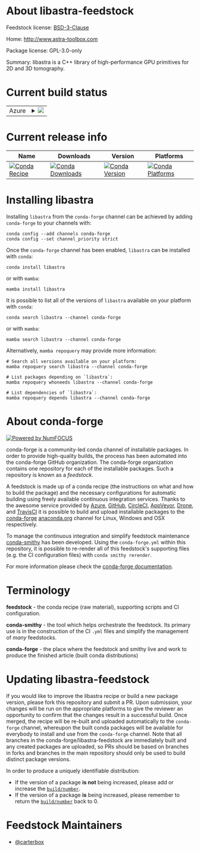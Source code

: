 About libastra-feedstock
========================

Feedstock license: [BSD-3-Clause](https://github.com/conda-forge/libastra-feedstock/blob/main/LICENSE.txt)

Home: http://www.astra-toolbox.com

Package license: GPL-3.0-only

Summary: libastra is a C++ library of high-performance GPU primitives for 2D and 3D tomography.

Current build status
====================


<table>
    
  <tr>
    <td>Azure</td>
    <td>
      <details>
        <summary>
          <a href="https://dev.azure.com/conda-forge/feedstock-builds/_build/latest?definitionId=13286&branchName=main">
            <img src="https://dev.azure.com/conda-forge/feedstock-builds/_apis/build/status/libastra-feedstock?branchName=main">
          </a>
        </summary>
        <table>
          <thead><tr><th>Variant</th><th>Status</th></tr></thead>
          <tbody><tr>
              <td>linux_64_cuda_compiler_version11.8cxx_compiler_version11</td>
              <td>
                <a href="https://dev.azure.com/conda-forge/feedstock-builds/_build/latest?definitionId=13286&branchName=main">
                  <img src="https://dev.azure.com/conda-forge/feedstock-builds/_apis/build/status/libastra-feedstock?branchName=main&jobName=linux&configuration=linux%20linux_64_cuda_compiler_version11.8cxx_compiler_version11" alt="variant">
                </a>
              </td>
            </tr><tr>
              <td>linux_64_cuda_compiler_version12.0cxx_compiler_version12</td>
              <td>
                <a href="https://dev.azure.com/conda-forge/feedstock-builds/_build/latest?definitionId=13286&branchName=main">
                  <img src="https://dev.azure.com/conda-forge/feedstock-builds/_apis/build/status/libastra-feedstock?branchName=main&jobName=linux&configuration=linux%20linux_64_cuda_compiler_version12.0cxx_compiler_version12" alt="variant">
                </a>
              </td>
            </tr><tr>
              <td>linux_64_cuda_compiler_versionNonecxx_compiler_version12</td>
              <td>
                <a href="https://dev.azure.com/conda-forge/feedstock-builds/_build/latest?definitionId=13286&branchName=main">
                  <img src="https://dev.azure.com/conda-forge/feedstock-builds/_apis/build/status/libastra-feedstock?branchName=main&jobName=linux&configuration=linux%20linux_64_cuda_compiler_versionNonecxx_compiler_version12" alt="variant">
                </a>
              </td>
            </tr><tr>
              <td>linux_aarch64_cuda_compiler_version11.8cxx_compiler_version11</td>
              <td>
                <a href="https://dev.azure.com/conda-forge/feedstock-builds/_build/latest?definitionId=13286&branchName=main">
                  <img src="https://dev.azure.com/conda-forge/feedstock-builds/_apis/build/status/libastra-feedstock?branchName=main&jobName=linux&configuration=linux%20linux_aarch64_cuda_compiler_version11.8cxx_compiler_version11" alt="variant">
                </a>
              </td>
            </tr><tr>
              <td>linux_aarch64_cuda_compiler_version12.0cxx_compiler_version12</td>
              <td>
                <a href="https://dev.azure.com/conda-forge/feedstock-builds/_build/latest?definitionId=13286&branchName=main">
                  <img src="https://dev.azure.com/conda-forge/feedstock-builds/_apis/build/status/libastra-feedstock?branchName=main&jobName=linux&configuration=linux%20linux_aarch64_cuda_compiler_version12.0cxx_compiler_version12" alt="variant">
                </a>
              </td>
            </tr><tr>
              <td>linux_aarch64_cuda_compiler_versionNonecxx_compiler_version12</td>
              <td>
                <a href="https://dev.azure.com/conda-forge/feedstock-builds/_build/latest?definitionId=13286&branchName=main">
                  <img src="https://dev.azure.com/conda-forge/feedstock-builds/_apis/build/status/libastra-feedstock?branchName=main&jobName=linux&configuration=linux%20linux_aarch64_cuda_compiler_versionNonecxx_compiler_version12" alt="variant">
                </a>
              </td>
            </tr><tr>
              <td>linux_ppc64le_cuda_compiler_version11.8cxx_compiler_version11</td>
              <td>
                <a href="https://dev.azure.com/conda-forge/feedstock-builds/_build/latest?definitionId=13286&branchName=main">
                  <img src="https://dev.azure.com/conda-forge/feedstock-builds/_apis/build/status/libastra-feedstock?branchName=main&jobName=linux&configuration=linux%20linux_ppc64le_cuda_compiler_version11.8cxx_compiler_version11" alt="variant">
                </a>
              </td>
            </tr><tr>
              <td>linux_ppc64le_cuda_compiler_version12.0cxx_compiler_version12</td>
              <td>
                <a href="https://dev.azure.com/conda-forge/feedstock-builds/_build/latest?definitionId=13286&branchName=main">
                  <img src="https://dev.azure.com/conda-forge/feedstock-builds/_apis/build/status/libastra-feedstock?branchName=main&jobName=linux&configuration=linux%20linux_ppc64le_cuda_compiler_version12.0cxx_compiler_version12" alt="variant">
                </a>
              </td>
            </tr><tr>
              <td>linux_ppc64le_cuda_compiler_versionNonecxx_compiler_version12</td>
              <td>
                <a href="https://dev.azure.com/conda-forge/feedstock-builds/_build/latest?definitionId=13286&branchName=main">
                  <img src="https://dev.azure.com/conda-forge/feedstock-builds/_apis/build/status/libastra-feedstock?branchName=main&jobName=linux&configuration=linux%20linux_ppc64le_cuda_compiler_versionNonecxx_compiler_version12" alt="variant">
                </a>
              </td>
            </tr><tr>
              <td>osx_64</td>
              <td>
                <a href="https://dev.azure.com/conda-forge/feedstock-builds/_build/latest?definitionId=13286&branchName=main">
                  <img src="https://dev.azure.com/conda-forge/feedstock-builds/_apis/build/status/libastra-feedstock?branchName=main&jobName=osx&configuration=osx%20osx_64_" alt="variant">
                </a>
              </td>
            </tr><tr>
              <td>osx_arm64</td>
              <td>
                <a href="https://dev.azure.com/conda-forge/feedstock-builds/_build/latest?definitionId=13286&branchName=main">
                  <img src="https://dev.azure.com/conda-forge/feedstock-builds/_apis/build/status/libastra-feedstock?branchName=main&jobName=osx&configuration=osx%20osx_arm64_" alt="variant">
                </a>
              </td>
            </tr><tr>
              <td>win_64_cuda_compilerNonecuda_compiler_versionNone</td>
              <td>
                <a href="https://dev.azure.com/conda-forge/feedstock-builds/_build/latest?definitionId=13286&branchName=main">
                  <img src="https://dev.azure.com/conda-forge/feedstock-builds/_apis/build/status/libastra-feedstock?branchName=main&jobName=win&configuration=win%20win_64_cuda_compilerNonecuda_compiler_versionNone" alt="variant">
                </a>
              </td>
            </tr><tr>
              <td>win_64_cuda_compilercuda-nvcccuda_compiler_version12.0</td>
              <td>
                <a href="https://dev.azure.com/conda-forge/feedstock-builds/_build/latest?definitionId=13286&branchName=main">
                  <img src="https://dev.azure.com/conda-forge/feedstock-builds/_apis/build/status/libastra-feedstock?branchName=main&jobName=win&configuration=win%20win_64_cuda_compilercuda-nvcccuda_compiler_version12.0" alt="variant">
                </a>
              </td>
            </tr><tr>
              <td>win_64_cuda_compilernvcccuda_compiler_version11.8</td>
              <td>
                <a href="https://dev.azure.com/conda-forge/feedstock-builds/_build/latest?definitionId=13286&branchName=main">
                  <img src="https://dev.azure.com/conda-forge/feedstock-builds/_apis/build/status/libastra-feedstock?branchName=main&jobName=win&configuration=win%20win_64_cuda_compilernvcccuda_compiler_version11.8" alt="variant">
                </a>
              </td>
            </tr>
          </tbody>
        </table>
      </details>
    </td>
  </tr>
</table>

Current release info
====================

| Name | Downloads | Version | Platforms |
| --- | --- | --- | --- |
| [![Conda Recipe](https://img.shields.io/badge/recipe-libastra-green.svg)](https://anaconda.org/conda-forge/libastra) | [![Conda Downloads](https://img.shields.io/conda/dn/conda-forge/libastra.svg)](https://anaconda.org/conda-forge/libastra) | [![Conda Version](https://img.shields.io/conda/vn/conda-forge/libastra.svg)](https://anaconda.org/conda-forge/libastra) | [![Conda Platforms](https://img.shields.io/conda/pn/conda-forge/libastra.svg)](https://anaconda.org/conda-forge/libastra) |

Installing libastra
===================

Installing `libastra` from the `conda-forge` channel can be achieved by adding `conda-forge` to your channels with:

```
conda config --add channels conda-forge
conda config --set channel_priority strict
```

Once the `conda-forge` channel has been enabled, `libastra` can be installed with `conda`:

```
conda install libastra
```

or with `mamba`:

```
mamba install libastra
```

It is possible to list all of the versions of `libastra` available on your platform with `conda`:

```
conda search libastra --channel conda-forge
```

or with `mamba`:

```
mamba search libastra --channel conda-forge
```

Alternatively, `mamba repoquery` may provide more information:

```
# Search all versions available on your platform:
mamba repoquery search libastra --channel conda-forge

# List packages depending on `libastra`:
mamba repoquery whoneeds libastra --channel conda-forge

# List dependencies of `libastra`:
mamba repoquery depends libastra --channel conda-forge
```


About conda-forge
=================

[![Powered by
NumFOCUS](https://img.shields.io/badge/powered%20by-NumFOCUS-orange.svg?style=flat&colorA=E1523D&colorB=007D8A)](https://numfocus.org)

conda-forge is a community-led conda channel of installable packages.
In order to provide high-quality builds, the process has been automated into the
conda-forge GitHub organization. The conda-forge organization contains one repository
for each of the installable packages. Such a repository is known as a *feedstock*.

A feedstock is made up of a conda recipe (the instructions on what and how to build
the package) and the necessary configurations for automatic building using freely
available continuous integration services. Thanks to the awesome service provided by
[Azure](https://azure.microsoft.com/en-us/services/devops/), [GitHub](https://github.com/),
[CircleCI](https://circleci.com/), [AppVeyor](https://www.appveyor.com/),
[Drone](https://cloud.drone.io/welcome), and [TravisCI](https://travis-ci.com/)
it is possible to build and upload installable packages to the
[conda-forge](https://anaconda.org/conda-forge) [anaconda.org](https://anaconda.org/)
channel for Linux, Windows and OSX respectively.

To manage the continuous integration and simplify feedstock maintenance
[conda-smithy](https://github.com/conda-forge/conda-smithy) has been developed.
Using the ``conda-forge.yml`` within this repository, it is possible to re-render all of
this feedstock's supporting files (e.g. the CI configuration files) with ``conda smithy rerender``.

For more information please check the [conda-forge documentation](https://conda-forge.org/docs/).

Terminology
===========

**feedstock** - the conda recipe (raw material), supporting scripts and CI configuration.

**conda-smithy** - the tool which helps orchestrate the feedstock.
                   Its primary use is in the construction of the CI ``.yml`` files
                   and simplify the management of *many* feedstocks.

**conda-forge** - the place where the feedstock and smithy live and work to
                  produce the finished article (built conda distributions)


Updating libastra-feedstock
===========================

If you would like to improve the libastra recipe or build a new
package version, please fork this repository and submit a PR. Upon submission,
your changes will be run on the appropriate platforms to give the reviewer an
opportunity to confirm that the changes result in a successful build. Once
merged, the recipe will be re-built and uploaded automatically to the
`conda-forge` channel, whereupon the built conda packages will be available for
everybody to install and use from the `conda-forge` channel.
Note that all branches in the conda-forge/libastra-feedstock are
immediately built and any created packages are uploaded, so PRs should be based
on branches in forks and branches in the main repository should only be used to
build distinct package versions.

In order to produce a uniquely identifiable distribution:
 * If the version of a package **is not** being increased, please add or increase
   the [``build/number``](https://docs.conda.io/projects/conda-build/en/latest/resources/define-metadata.html#build-number-and-string).
 * If the version of a package **is** being increased, please remember to return
   the [``build/number``](https://docs.conda.io/projects/conda-build/en/latest/resources/define-metadata.html#build-number-and-string)
   back to 0.

Feedstock Maintainers
=====================

* [@carterbox](https://github.com/carterbox/)

